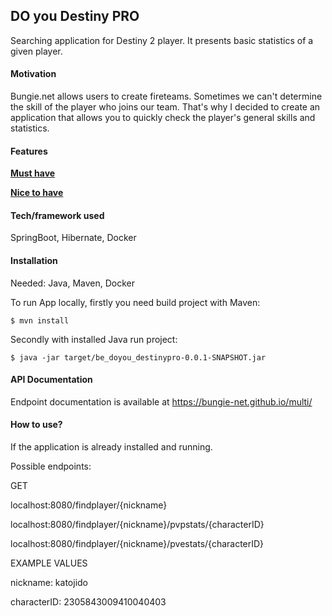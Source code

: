 ## **DO you Destiny PRO**
Searching application for Destiny 2 player. It presents basic statistics of a given player.

#### Motivation

Bungie.net allows users to create fireteams. Sometimes we can't determine the skill of the player who joins our team. That's why I decided to create an application that allows you to quickly check the player's general skills and statistics.

#### Features

[**Must have**](https://github.com/FAIRit/be-doYou_destinyPRO/issues?q=is%3Aissue+is%3Aopen+label%3A%22must+have%22)

[**Nice to have**](https://github.com/FAIRit/be-doYou_destinyPRO/issues?q=is%3Aissue+is%3Aopen+label%3A%22nice+to+have%22)

#### Tech/framework used

SpringBoot, Hibernate, Docker

#### Installation

Needed: Java, Maven, Docker

To run App locally, firstly you need build project with Maven:

`$ mvn install`

Secondly with installed Java run project:

`$ java -jar target/be_doyou_destinypro-0.0.1-SNAPSHOT.jar`

#### API Documentation

Endpoint documentation is available at https://bungie-net.github.io/multi/

#### How to use?

If the application is already installed and running.

Possible endpoints:

GET

localhost:8080/findplayer/{nickname}

localhost:8080/findplayer/{nickname}/pvpstats/{characterID}

localhost:8080/findplayer/{nickname}/pvestats/{characterID}

EXAMPLE VALUES

nickname: katojido

characterID: 2305843009410040403
